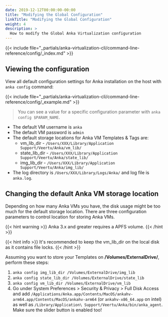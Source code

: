 ```yaml
---
date: 2019-12-12T00:00:00-00:00
title: "Modifying the Global Configuration"
linkTitle: "Modifying the Global Configuration"
weight: 4
description: >
  How to modify the Global Anka Virtualization configuration
---
```


{{< include file="_partials/anka-virtualization-cli/command-line-reference/config/_index.md" >}}

## Viewing the configuration

View all default configuration settings for Anka installation on the host with `anka config` command:

{{< include file="_partials/anka-virtualization-cli/command-line-reference/config/_example.md" >}}

> You can see a value for a specific configuration parameter with `anka config $PARAM_NAME`.

- The default VM username is `anka`
- The default VM password is `admin`
- The default storage locations for Anka VM Templates & Tags are:
  - vm_lib_dir - `/Users/XXX/Library/Application Support/Veertu/Anka/vm_lib/`
  - state_lib_dir - `/Users/XXX/Library/Application Support/Veertu/Anka/state_lib/`
  - img_lib_dir - `/Users/XXX/Library/Application Support/Veertu/Anka/img_lib/`
- The log directory is `/Users/XXX/Library/Logs/Anka/` and log file is `anka.log`.

## Changing the default Anka VM storage location

Depending on how many Anka VMs you have, the disk usage might be too much for the default storage location. There are three configuration parameters to control location for storing Anka VMs.

{{< hint warning >}}
Anka 3.x and greater requires a APFS volume.
{{< /hint >}}

{{< hint info >}}
It's recommended to keep the vm_lib_dir on the local disk as it contains file locks.
{{< /hint >}}

Assuming you want to store your Templates on **/Volumes/ExternalDrive/**, perform these steps:

1. `anka config img_lib_dir /Volumes/ExternalDrive/img_lib`
2. `anka config state_lib_dir /Volumes/ExternalDrive/state_lib`
3. `anka config vm_lib_dir /Volumes/ExternalDrive/vm_lib`
4. Go under System Preferences > Security & Privacy > Full Disk Access and add `/Applications/Anka.app/Contents/MacOS/ankahv-arm64.app/Contents/MacOS/ankahv-arm64` (or `ankahv-x86_64.app` on intel) as well as `/Library/Application\ Support/Veertu/Anka/bin/anka_agent`. Make sure the slider button is enabled too!
